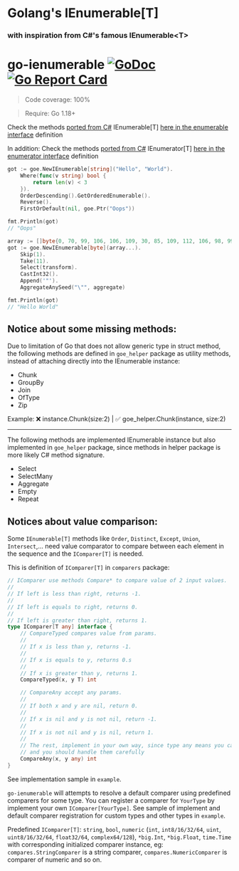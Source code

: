 # Golang's IEnumerable[T]
### with inspiration from C#'s famous IEnumerable&lt;T&gt;

# go-ienumerable [![GoDoc](https://godoc.org/github.com/EscanBE/go-ienumerable?status.svg)](https://godoc.org/github.com/EscanBE/go-ienumerable) [![Go Report Card](https://goreportcard.com/badge/github.com/EscanBE/go-ienumerable)](https://goreportcard.com/report/github.com/EscanBE/go-ienumerable)

> Code coverage: 100%

> Require: Go 1.18+

Check the methods [ported from C#](https://learn.microsoft.com/en-us/dotnet/api/system.collections.generic.ienumerable-1) IEnumerable[T] [here in the enumerable interface](https://github.com/EscanBE/go-ienumerable/blob/main/goe/ienumerable_interface.go) definition

In addition: Check the methods [ported from C#](https://learn.microsoft.com/en-us/dotnet/api/system.collections.generic.ienumerator-1) IEnumerator[T] [here in the enumerator interface](https://github.com/EscanBE/go-ienumerable/blob/main/goe/ienumerator_interface.go) definition

```go
got := goe.NewIEnumerable[string]("Hello", "World").
    Where(func(v string) bool {
        return len(v) < 3
    }).
    OrderDescending().GetOrderedEnumerable().
    Reverse().
    FirstOrDefault(nil, goe.Ptr("Oops"))

fmt.Println(got)
// "Oops"
```
```go
array := []byte{0, 70, 99, 106, 106, 109, 30, 85, 109, 112, 106, 98, 99, 66, 88, 69}
got := goe.NewIEnumerable[byte](array...).
    Skip(1).
    Take(11).
    Select(transform).
    CastInt32().
    Append('"').
    AggregateAnySeed("\"", aggregate)

fmt.Println(got)
// "Hello World"
```

## Notice about some missing methods:
Due to limitation of Go that does not allow generic type in struct method, the following methods are defined in `goe_helper` package as utility methods, instead of attaching directly into the IEnumerable instance:
- Chunk
- GroupBy
- Join
- OfType
- Zip

Example: ❌ instance.Chunk(size:2) | ✅ goe_helper.Chunk(instance, size:2)
___
The following methods are implemented IEnumerable instance but also implemented in `goe_helper` package, since methods in helper package is more likely C# method signature.
- Select
- SelectMany
- Aggregate
- Empty
- Repeat

## Notices about value comparison:
Some `IEnumerable[T]` methods like `Order`, `Distinct`, `Except`, `Union`, `Intersect`,... need value comparator to compare between each element in the sequence and the `IComparer[T]` is needed.

This is definition of `IComparer[T]` in `comparers` package:
```go
// IComparer use methods Compare* to compare value of 2 input values.
//
// If left is less than right, returns -1.
//
// If left is equals to right, returns 0.
//
// If left is greater than right, returns 1.
type IComparer[T any] interface {
    // CompareTyped compares value from params.
    //
    // If x is less than y, returns -1.
    //
    // If x is equals to y, returns 0.s
    //
    // If x is greater than y, returns 1.
    CompareTyped(x, y T) int

    // CompareAny accept any params.
    //
    // If both x and y are nil, return 0.
    //
    // If x is nil and y is not nil, return -1.
    //
    // If x is not nil and y is nil, return 1.
    //
    // The rest, implement in your own way, since type any means you can pass everything here,
    // and you should handle them carefully
    CompareAny(x, y any) int
}
```
See implementation sample in `example`.

`go-ienumerable` will attempts to resolve a default comparer using predefined comparers for some type. You can register a comparer for `YourType` by implement your own `IComparer[YourType]`.
See sample of implement and default comparer registration for custom types and other types in `example`.

Predefined `IComparer[T]`: `string`, `bool`, `numeric` (`int`, `int8/16/32/64`, `uint`, `uint8/16/32/64`, `float32/64`, `complex64/128`), `*big.Int`, `*big.Float`, `time.Time` with corresponding initialized comparer instance, eg: `compares.StringComparer` is a string comparer, `compares.NumericComparer` is comparer of numeric and so on.
